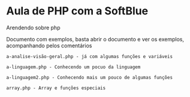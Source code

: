 # Aula de PHP com a SoftBlue
 
 Arendendo sobre php
 
  Documento com exemplos, basta abrir o documento e ver os exemplos, acompanhando pelos comentários
  
    a-analise-visão-geral.php - já com algumas funções e variáveis
    
    a-linguagem.php - Conhecendo um pocuo da linguagem
    
    a-linguagem2.php - Conhecendo mais um pouco de algumas funções

    array.php - Array e funções especiais

